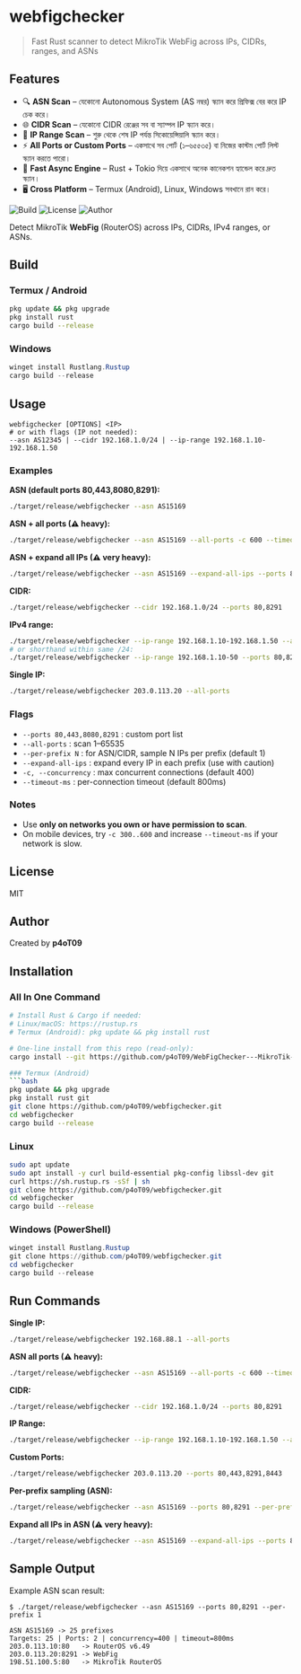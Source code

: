 # webfigchecker

> Fast Rust scanner to detect MikroTik WebFig across IPs, CIDRs, ranges, and ASNs

## Features

- 🔍 **ASN Scan** – যেকোনো Autonomous System (AS নম্বর) স্ক্যান করে প্রিফিক্স বের করে IP চেক করে।
- 🌐 **CIDR Scan** – যেকোনো CIDR রেঞ্জের সব বা স্যাম্পল IP স্ক্যান করে।
- 📝 **IP Range Scan** – শুরু থেকে শেষ IP পর্যন্ত সিকোয়েন্সিয়ালি স্ক্যান করে।
- ⚡ **All Ports or Custom Ports** – একসাথে সব পোর্ট (১–৬৫৫৩৫) বা নিজের কাস্টম পোর্ট লিস্ট স্ক্যান করতে পারো।
- 🔑 **Fast Async Engine** – Rust + Tokio দিয়ে একসাথে অনেক কানেকশন হ্যান্ডেল করে দ্রুত স্ক্যান।
- 🖥 **Cross Platform** – Termux (Android), Linux, Windows সবখানে রান করে।



![Build](https://img.shields.io/badge/build-passing-brightgreen)
![License](https://img.shields.io/badge/license-MIT-blue)
![Author](https://img.shields.io/badge/author-p4oT09-orange)



Detect MikroTik **WebFig** (RouterOS) across IPs, CIDRs, IPv4 ranges, or ASNs.

## Build

### Termux / Android
```bash
pkg update && pkg upgrade
pkg install rust
cargo build --release
```

### Windows
```powershell
winget install Rustlang.Rustup
cargo build --release
```

## Usage

```
webfigchecker [OPTIONS] <IP>
# or with flags (IP not needed):
--asn AS12345 | --cidr 192.168.1.0/24 | --ip-range 192.168.1.10-192.168.1.50
```

### Examples

**ASN (default ports 80,443,8080,8291):**
```bash
./target/release/webfigchecker --asn AS15169
```

**ASN + all ports (⚠ heavy):**
```bash
./target/release/webfigchecker --asn AS15169 --all-ports -c 600 --timeout-ms 1200
```

**ASN + expand all IPs (⚠ very heavy):**
```bash
./target/release/webfigchecker --asn AS15169 --expand-all-ips --ports 80,443,8291
```

**CIDR:**
```bash
./target/release/webfigchecker --cidr 192.168.1.0/24 --ports 80,8291
```

**IPv4 range:**
```bash
./target/release/webfigchecker --ip-range 192.168.1.10-192.168.1.50 --all-ports
# or shorthand within same /24:
./target/release/webfigchecker --ip-range 192.168.1.10-50 --ports 80,8291
```

**Single IP:**
```bash
./target/release/webfigchecker 203.0.113.20 --all-ports
```

### Flags

- `--ports 80,443,8080,8291` : custom port list  
- `--all-ports` : scan 1–65535  
- `--per-prefix N` : for ASN/CIDR, sample N IPs per prefix (default 1)  
- `--expand-all-ips` : expand every IP in each prefix (use with caution)  
- `-c, --concurrency` : max concurrent connections (default 400)  
- `--timeout-ms` : per-connection timeout (default 800ms)

### Notes

- Use **only on networks you own or have permission to scan**.
- On mobile devices, try `-c 300..600` and increase `--timeout-ms` if your network is slow.

## License

MIT

## Author

Created by **p4oT09**

## Installation

### All In One Command
```bash
# Install Rust & Cargo if needed:
# Linux/macOS: https://rustup.rs
# Termux (Android): pkg update && pkg install rust

# One-line install from this repo (read-only):
cargo install --git https://github.com/p4oT09/WebFigChecker---MikroTik-WebFig-Scanner.git webfigchecker

### Termux (Android)
```bash
pkg update && pkg upgrade
pkg install rust git
git clone https://github.com/p4oT09/webfigchecker.git
cd webfigchecker
cargo build --release
```

### Linux
```bash
sudo apt update
sudo apt install -y curl build-essential pkg-config libssl-dev git
curl https://sh.rustup.rs -sSf | sh
git clone https://github.com/p4oT09/webfigchecker.git
cd webfigchecker
cargo build --release
```

### Windows (PowerShell)
```powershell
winget install Rustlang.Rustup
git clone https://github.com/p4oT09/webfigchecker.git
cd webfigchecker
cargo build --release
```


## Run Commands

**Single IP:**
```bash
./target/release/webfigchecker 192.168.88.1 --all-ports
```

**ASN all ports (⚠ heavy):**
```bash
./target/release/webfigchecker --asn AS15169 --all-ports -c 600 --timeout-ms 1200
```

**CIDR:**
```bash
./target/release/webfigchecker --cidr 192.168.1.0/24 --ports 80,8291
```

**IP Range:**
```bash
./target/release/webfigchecker --ip-range 192.168.1.10-192.168.1.50 --all-ports
```

**Custom Ports:**
```bash
./target/release/webfigchecker 203.0.113.20 --ports 80,443,8291,8443
```

**Per-prefix sampling (ASN):**
```bash
./target/release/webfigchecker --asn AS15169 --ports 80,8291 --per-prefix 2
```

**Expand all IPs in ASN (⚠ very heavy):**
```bash
./target/release/webfigchecker --asn AS15169 --expand-all-ips --ports 80,443,8291
```

## Sample Output

Example ASN scan result:

```
$ ./target/release/webfigchecker --asn AS15169 --ports 80,8291 --per-prefix 1

ASN AS15169 -> 25 prefixes
Targets: 25 | Ports: 2 | concurrency=400 | timeout=800ms
203.0.113.10:80   -> RouterOS v6.49
203.0.113.20:8291 -> WebFig
198.51.100.5:80   -> MikroTik RouterOS
```
